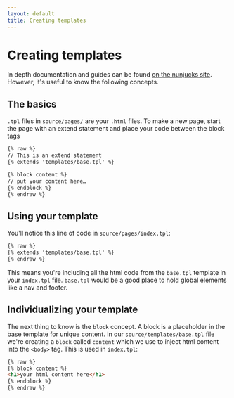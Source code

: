 ```yaml
---
layout: default
title: Creating templates
---
```


# Creating templates
In depth documentation and guides can be found [on the nunjucks site](http://mozilla.github.io/nunjucks/templating.html). However, it's useful to know the following concepts.

## The basics
`.tpl` files in `source/pages/` are your `.html` files.
To make a new page, start the page with an extend statement and place your code between the block tags

```html
{% raw %}
// This is an extend statement
{% extends 'templates/base.tpl' %}

{% block content %}
// put your content here…
{% endblock %}
{% endraw %}
```

## Using your template
You'll notice this line of code in `source/pages/index.tpl`:

```html
{% raw %}
{% extends 'templates/base.tpl' %}
{% endraw %}
```

This means you're including all the html code from the `base.tpl` template in your `index.tpl` file. `base.tpl` would be a good place to hold global elements like a nav and footer.   

## Individualizing your template
The next thing to know is the `block` concept. A block is a placeholder in the base template for unique content. In our `source/templates/base.tpl` file we're creating a `block` called `content` which we use to inject html content into the `<body>` tag. This is used in `index.tpl`:

```html
{% raw %}
{% block content %}
<h1>your html content here</h1>
{% endblock %}
{% endraw %}
```
